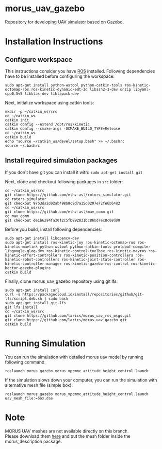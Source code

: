 # morus_uav_gazebo
Repository for developing UAV simulator based on Gazebo.

# Installation Instructions

## Configure workspace

This instructions consider you have [ROS](http://wiki.ros.org/kinetic/Installation/Ubuntu) installed. Following dependencies have to be installed before configuring the workspace:

```sudo apt-get install python-wstool python-catkin-tools ros-kinetic-octomap-ros ros-kinetic-dynamic-edt-3d libssh2-1-dev unzip libyaml-cpp0.5v5 libblas-dev liblapack-dev```

Next, initialize workspace using catkin tools:

```
mkdir -p ~/catkin_ws/src
cd ~/catkin_ws
catkin init
catkin config --extend /opt/ros/kinetic
catkin config --cmake-args -DCMAKE_BUILD_TYPE=Release
cd ~/catkin_ws
catkin build
echo "source ~/catkin_ws/devel/setup.bash" >> ~/.bashrc
source ~/.bashrc
```

## Install required simulation packages

If you don't have git you can install it with:
```sudo apt-get install git```

Next, clone and checkout following packages in `src` folder:

```
cd ~/catkin_ws/src
git clone https://github.com/ethz-asl/rotors_simulator.git 
cd rotors_simulator
git checkout 97b3da2d02ab498b0c9d7a15d0297e72fe6b6482
cd ~/catkin_ws/src
git clone https://github.com/ethz-asl/mav_comm.git
cd mav_comm
git checkout de1b6294fa30f2c5fb892831bc86bd7ec8c08d00
```


Before you build, install following dependencies:

```
sudo apt-get install libopencv-dev
sudo apt-get install ros-kinetic-joy ros-kinetic-octomap-ros ros-kinetic-mavlink python-wstool python-catkin-tools protobuf-compiler libgoogle-glog-dev ros-kinetic-control-toolbox ros-kinetic-mavros ros-kinetic-effort-controllers ros-kinetic-position-controllers ros-kinetic-robot-controllers ros-kinetic-joint-state-controller ros-kinetic-controller-manager ros-kinetic-gazebo-ros-control ros-kinetic-hector-gazebo-plugins
catkin build
```

Finally, clone morus_uav_gazebo repository using git lfs:

```
sudo apt-get install curl
curl -s https://packagecloud.io/install/repositories/github/git-lfs/script.deb.sh | sudo bash
sudo apt-get install git-lfs
git lfs install
cd ~/catkin_ws/src
git clone https://github.com/larics/morus_uav_ros_msgs.git
git clone https://github.com/larics/morus_uav_gazebo.git
catkin build
```

# Running Simulation
You can run the simulation with detailed morus uav model by running following command:
```
roslaunch morus_gazebo morus_vpcmmc_attitude_height_control.launch
```

If the simulation slows down your computer, you can run the simulation with alternative mesh file (simple box):
```
roslaunch morus_gazebo morus_vpcmmc_attitude_height_control.launch uav_mesh_file:=box.dae
```
# Note 
MORUS UAV meshes are not available directly on this branch.  
Please download them [here](https://ferhr.sharepoint.com/:u:/s/lmark/ESZKkfxH_ExDjHurrWN-qYwBMWoj89wx8ZQCsd7Qd9VhQg?e=67Z2WY) and put the mesh folder inside the morus_description package.
